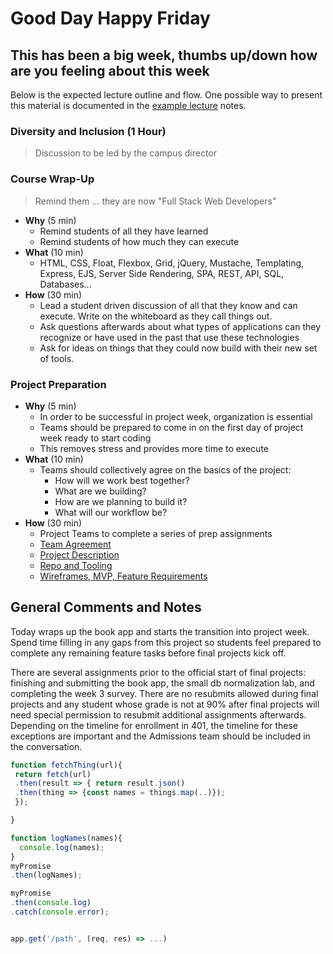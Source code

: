 # Good Day Happy Friday

## This has been a big week, thumbs up/down how are you feeling about this week

Below is the expected lecture outline and flow. One possible way to present this material is documented in the [example lecture](../facilitator/LECTURE-EXAMPLE.md) notes.

### Diversity and Inclusion (1 Hour)

> Discussion to be led by the campus director

### Course Wrap-Up

> Remind them ... they are now "Full Stack Web Developers"

- **Why** (5 min)
    - Remind students of all they have learned
    - Remind students of how much they can execute
- **What** (10 min)
    - HTML, CSS, Float, Flexbox, Grid, jQuery, Mustache, Templating, Express, EJS, Server Side Rendering, SPA, REST, API, SQL, Databases...
- **How** (30 min)
    - Lead a student driven discussion of all that they know and can execute. Write on the whiteboard as they call things out.
    - Ask questions afterwards about what types of applications can they recognize or have used in the past that use these technologies
    - Ask for ideas on things that they could now build with their new set of tools.

### Project Preparation

- **Why** (5 min)
    - In order to be successful in project week, organization is essential
    - Teams should be prepared to come in on the first day of project week ready to start coding
    - This removes stress and provides more time to execute
- **What** (10 min)
    - Teams should collectively agree on the basics of the project:
        - How will we work best together?
        - What are we building?
        - How are we planning to build it?
        - What will our workflow be?
- **How** (30 min)
    - Project Teams to complete a series of prep assignments
    - [Team Agreement](https://codefellows.github.io/common_curriculum/projects/Project_Prep_1)
    - [Project Description](https://codefellows.github.io/common_curriculum/projects/Project_Prep_2)
    - [Repo and Tooling](https://codefellows.github.io/common_curriculum/projects/Project_Prep_3)
    - [Wireframes, MVP, Feature Requirements](https://codefellows.github.io/common_curriculum/projects/Project_Prep_4)

## General Comments and Notes

Today wraps up the book app and starts the transition into project week. Spend time filling in any gaps from this project so students feel prepared to complete any remaining feature tasks before final projects kick off.

There are several assignments prior to the official start of final projects: finishing and submitting the book app, the small db normalization lab, and completing the week 3 survey. There are no resubmits allowed during final projects and any student whose grade is not at 90% after final projects will need special permission to resubmit additional assignments afterwards. Depending on the timeline for enrollment in 401, the timeline for these exceptions are important and the Admissions team should be included in the conversation.

```js
function fetchThing(url){
 return fetch(url)
 .then(result => { return result.json()
 .then(thing => {const names = things.map(..)});
 });

}

function logNames(names){
  console.log(names);
}
myPromise
.then(logNames);

myPromise
.then(console.log)
.catch(console.error);


app.get('/path', (req, res) => ...)


```
